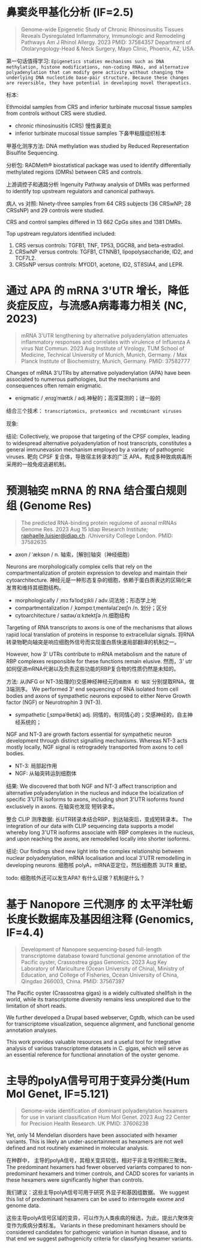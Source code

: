 
# 鼻窦炎甲基化分析 (IF=2.5)
> Genome-wide Epigenetic Study of Chronic Rhinosinusitis Tissues Reveals Dysregulated Inflammatory, Immunologic and Remodeling Pathways
> Am J Rhinol Allergy. 2023 
> PMID: 37584357
> Department of Otolaryngology-Head & Neck Surgery, Mayo Clinic, Phoenix, AZ, USA.


第一句话值得学习: 
`
Epigenetics studies mechanisms such as DNA methylation, histone modifications, non-coding RNAs, and alternative polyadenylation that can modify gene activity without changing the underlying DNA nucleotide base-pair structure. Because these changes are reversible, they have potential in developing novel therapeutics. 
`


标本: 

Ethmoidal samples from CRS and inferior turbinate mucosal tissue samples from controls without CRS were studied. 

- chronic rhinosinusitis (CRS) 慢性鼻窦炎
- inferior turbinate mucosal tissue samples 下鼻甲粘膜组织标本

甲基化测序方法:
DNA methylation was studied by Reduced Representation Bisulfite Sequencing. 

分析包:
RADMeth® biostatistical package was used to identify differentially methylated regions (DMRs) between CRS and controls.

上游调控子和通路分析
Ingenuity Pathway analysis of DMRs was performed to identify top upstream regulators and canonical pathways. 

病人 vs 对照:
Ninety-three samples from 64 CRS subjects (36 CRSwNP; 28 CRSsNP) and 29 controls were studied. 

CRS and control samples differed in 13 662 CpGs sites and 1381 DMRs. 

Top upstream regulators identified included: 
1. CRS versus controls: TGFB1, TNF, TP53, DGCR8, and beta-estradiol. 
2. CRSwNP versus controls: TGFB1, CTNNB1, lipopolysaccharide, ID2, and TCF7L2. 
3. CRSsNP versus controls: MYOD1, acetone, ID2, ST8SIA4, and LEPR.












# 通过 APA 的 mRNA 3'UTR 增长，降低炎症反应，与流感A病毒毒力相关 (NC, 2023)
> mRNA 3'UTR lengthening by alternative polyadenylation attenuates inflammatory responses and correlates with virulence of Influenza A virus
> Nat Commun. 2023 Aug
> Institute of Virology, TUM School of Medicine, Technical University of Munich, Munich, Germany. / Max Planck Institute of Biochemistry, Munich, Germany.
> PMID: 37582777


Changes of mRNA 3'UTRs by alternative polyadenylation (APA) have been associated to numerous pathologies, but the mechanisms and consequences often remain enigmatic.

- enigmatic / ˌenɪɡˈmætɪk / adj.神秘的；高深莫测的；谜一般的

结合三个技术： `transcriptomics, proteomics and recombinant viruses`


现象:


结论:
Collectively, we propose that targeting of the CPSF complex, leading to widespread alternative polyadenylation of host transcripts, constitutes a general immunevasion mechanism employed by a variety of pathogenic viruses.
靶向 CPSF 复合体，导致宿主转录本的广泛 APA，构成多种致病病毒所采用的一般免疫逃避机制。










# 预测轴突 mRNA 的 RNA 结合蛋白规则组 (Genome Res)
> The predicted RNA-binding protein regulome of axonal mRNAs
> Genome Res. 2023 Aug 15
> Idiap Research Institute; raphaelle.luisier@idiap.ch. /University College London.
> PMID: 37582635

- axon / ˈæksɒn / n. 轴索，[解剖]轴突（神经细胞）

Neurons are morphologically complex cells that rely on the compartmentalization of protein expression to develop and maintain their cytoarchitecture.
神经元是一种形态复杂的细胞，依赖于蛋白质表达的区隔化来发育和维持其细胞结构。

- morphologically / ˌmɔːfəˈlɒdʒɪkli / adv.词法地；形态学上地
- compartmentalization / ˌkɒmpɑːtˌmentəlaɪˈzeɪʃn /n. 划分；区分
- cytoarchitecture / saɪtəʊˈɑːkɪtektʃə /n.细胞结构


Targeting of RNA transcripts to axons is one of the mechanisms that allows rapid local translation of proteins in response to extracellular signals.
将RNA转录物靶向轴突是响应细胞外信号而实现蛋白质快速局部翻译的机制之一。

However, how 3' UTRs contribute to mRNA metabolism and the nature of RBP complexes responsible for these functions remain elusive.
然而，3' utr如何促进mRNA代谢以及负责这些功能的RBP复合物的性质仍然是未知的。


方法: 从(NFG or NT-3处理的)交感神经神经元的`细胞体 和 轴突` 分别提取RNA，做3端测序。
We performed 3' end sequencing of RNA isolated from cell bodies and axons of sympathetic neurons exposed to either Nerve Growth factor (NGF) or Neurotrophin 3 (NT-3). 

- sympathetic [ˌsɪmpəˈθetɪk] adj. 同情的，有同情心的；交感神经的，自主神经系统的；

NGF and NT-3 are growth factors essential for sympathetic neuron development through distinct signalling mechanisms. Whereas NT-3 acts mostly locally, NGF signal is retrogradely transported from axons to cell bodies. 

- NT-3: 局部起作用
- NGF: 从轴突转运到细胞体


结果:
We discovered that both NGF and NT-3 affect transcription and alternative polyadenylation in the nucleus and induce the localization of specific 3'UTR isoforms to axons, including short 3'UTR isoforms found exclusively in axons. 
在轴突也发现 短转录本。

整合 CLIP 测序数据: 长UTR转录本结合RBP，到达轴突后，变成短转录本。
The integration of our data with CLIP sequencing data supports a model whereby long 3'UTR isoforms associate with RBP complexes in the nucleus, and upon reaching the axons, are remodelled locally into shorter isoforms. 

结论:
Our findings shed new light into the complex relationship between nuclear polyadenylation, mRNA localisation and local 3'UTR remodelling in developing neurons.
细胞核 polyA，mRNA亚定位，然后细胞质 3UTR 重塑。

<span class="block error">
todo: 细胞核外还可以发生APA? 有什么证据？机制是什么？
</span>







# 基于 Nanopore 三代测序 的 太平洋牡蛎 长度长数据库及基因组注释 (Genomics, IF=4.4)
> Development of Nanopore sequencing-based full-length transcriptome database toward functional genome annotation of the Pacific oyster, Crassostrea gigas
> Genomics. 2023 Aug
> Key Laboratory of Mariculture (Ocean University of China), Ministry of Education, and College of Fisheries, Ocean University of China, Qingdao 266003, China.
> PMID: 37567397

The Pacific oyster (Crassostrea gigas) is a widely cultivated shellfish in the world, while its transcriptome diversity remains less unexplored due to the limitation of short reads.

We further developed a Drupal based webserver, Cgtdb, which can be used for transcriptome visualization, sequence alignment, and functional genome annotation analyses.

This work provides valuable resources and a useful tool for integrative analysis of various transcriptome datasets in C. gigas, which will serve as an essential reference for functional annotation of the oyster genome.









# 主导的polyA信号可用于变异分类(Hum Mol Genet, IF=5.121)
> Genome-wide identification of dominant polyadenylation hexamers for use in variant classification
> Hum Mol Genet. 2023 Aug 22
> Center for Precision Health Research. UK
> PMID: 37606238

Yet, only 14 Mendelian disorders have been associated with hexamer variants. This is likely an under-ascertainment as hexamers are not well defined and not routinely examined in molecular analysis.

在种群中，
主导的polyA信号，其相关变异较低，相对于非主导对照和三聚体。
The predominant hexamers had fewer observed variants compared to non-predominant hexamers and trimer controls, and CADD scores for variants in these hexamers were significantly higher than controls.


我们建议：这些主导polyA信号可用于研究 外显子和基因组数据。
We suggest this list of predominant hexamers can be used to interrogate exome and genome data. 

这些主导polyA信号区域的变异，可以作为人类疾病的候选，为此，提出六聚体突变作为疾病分类标准。
Variants in these predominant hexamers should be considered candidates for pathogenic variation in human disease, and to that end we suggest pathogenicity criteria for classifying hexamer variants.









# 
